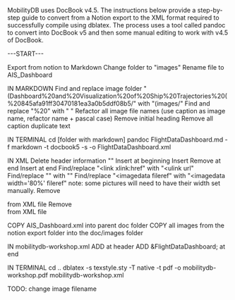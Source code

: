 MobilityDB uses DocBook v4.5. The instructions below provide a step-by-step guide to convert from a Notion export to the XML format required to successfully compile using dblatex. The process uses a tool called pandoc to convert into DocBook v5 and then some manual editing to work with v4.5 of DocBook.

---START---

Export from notion to Markdown
Change folder to "images"
Rename file to AIS_Dashboard

IN MARKDOWN
Find and replace image folder
    "(Dashboard%20and%20Visualization%20of%20Ship%20Trajectories%20(%20845afa91ff30470181ea3a0b5ddf08b5/"
    with "(images/"
Find and replace "%20"
    with " "
Refactor all image file names (use caption as image name, refactor name + pascal case)
Remove initial heading
Remove all caption duplicate text

IN TERMINAL
cd [folder with markdown]
pandoc FlightDataDashboard.md -f markdown -t docbook5 -s -o FlightDataDashboard.xml

IN XML
Delete header information "<!DOCTYPE ... </info>"
Insert <chapter id ="AIS_Dashboard"> at beginning
Insert <title>Dashboard and Visualization of Ship Trajectories (AIS)</title>
Remove </article> at end
Insert </chapter> at end
Find/replace "<link xlink:href"
    with "<ulink url"
Find/replace "</link>"
    with "</ulink>"
Find/replace "<imagedata fileref"
    with "<imagedata width='80%' fileref"
    note: some pictures will need to have their width set manually.
Remove <section xml:id=...> from XML file
Remove </section> from XML file

COPY AIS_Dashboard.xml into parent doc folder
COPY all images from the notion export folder into the doc/images folder

IN mobilitydb-workshop.xml
ADD <!ENTITY GPX SYSTEM "[filename].xml"> at header
ADD &FlightDataDashboard; at end

IN TERMINAL
cd ..
dblatex -s texstyle.sty -T native -t pdf -o mobilitydb-workshop.pdf mobilitydb-workshop.xml

TODO: change image filename